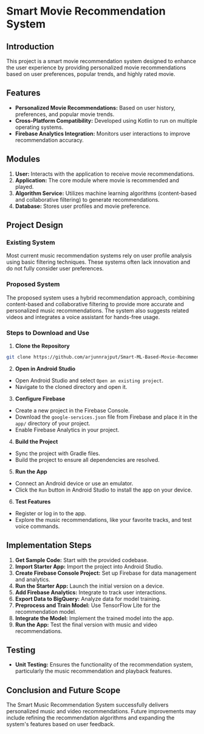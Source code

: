 # Smart Movie Recommendation System

## Introduction

This project is a smart movie recommendation system designed to enhance the user experience by providing personalized movie recommendations based on user preferences, popular trends, and highly rated movie.

## Features

- **Personalized Movie Recommendations:** Based on user history, preferences, and popular movie trends.
- **Cross-Platform Compatibility:** Developed using Kotlin to run on multiple operating systems.
- **Firebase Analytics Integration:** Monitors user interactions to improve recommendation accuracy.

## Modules

1. **User:** Interacts with the application to receive movie recommendations.
2. **Application:** The core module where movie is recommended and played.
3. **Algorithm Service:** Utilizes machine learning algorithms (content-based and collaborative filtering) to generate recommendations.
4. **Database:** Stores user profiles and movie preference.

## Project Design

### Existing System
Most current music recommendation systems rely on user profile analysis using basic filtering techniques. These systems often lack innovation and do not fully consider user preferences.

### Proposed System
The proposed system uses a hybrid recommendation approach, combining content-based and collaborative filtering to provide more accurate and personalized music recommendations. The system also suggests related videos and integrates a voice assistant for hands-free usage.

### Steps to Download and Use

1. **Clone the Repository**
```bash
git clone https://github.com/arjunnrajput/Smart-ML-Based-Movie-Recommendation-System/ml
```
2. **Open in Android Studio**
- Open Android Studio and select `Open an existing project`.
- Navigate to the cloned directory and open it.

3. **Configure Firebase**
- Create a new project in the Firebase Console.
- Download the `google-services.json` file from Firebase and place it in the `app/` directory of your project.
- Enable Firebase Analytics in your project.

4. **Build the Project**
- Sync the project with Gradle files.
- Build the project to ensure all dependencies are resolved.

5. **Run the App**
- Connect an Android device or use an emulator.
- Click the `Run` button in Android Studio to install the app on your device.

6. **Test Features**
- Register or log in to the app.
- Explore the music recommendations, like your favorite tracks, and test voice commands.

## Implementation Steps

1. **Get Sample Code:** Start with the provided codebase.
2. **Import Starter App:** Import the project into Android Studio.
3. **Create Firebase Console Project:** Set up Firebase for data management and analytics.
4. **Run the Starter App:** Launch the initial version on a device.
5. **Add Firebase Analytics:** Integrate to track user interactions.
6. **Export Data to BigQuery:** Analyze data for model training.
7. **Preprocess and Train Model:** Use TensorFlow Lite for the recommendation model.
8. **Integrate the Model:** Implement the trained model into the app.
9. **Run the App:** Test the final version with music and video recommendations.

## Testing

- **Unit Testing:** Ensures the functionality of the recommendation system, particularly the music recommendation and playback features.


## Conclusion and Future Scope

The Smart Music Recommendation System successfully delivers personalized music and video recommendations. Future improvements may include refining the recommendation algorithms and expanding the system's features based on user feedback.
